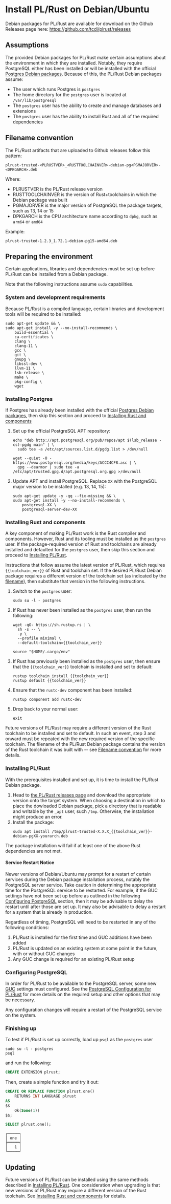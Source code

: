 # Install PL/Rust on Debian/Ubuntu

Debian packages for PL/Rust are available for download on the Github Releases page here: <https://github.com/tcdi/plrust/releases>

## Assumptions

The provided Debian packages for PL/Rust make certain assumptions about the environment in which they are installed. Notably, they require PostgreSQL either has been installed or will be installed with the official [Postgres Debian packages](https://www.postgresql.org/download/linux/debian/). Because of this, the PL/Rust Debian packages assume:

* The user which runs Postgres is `postgres`
* The home directory for the `postgres` user is located at `/var/lib/postgresql`
* The `postgres` user has the ability to create and manage databases and extensions
* The `postgres` user has the ability to install Rust and all of the required dependencies

## Filename convention

The PL/Rust artifacts that are uploaded to Github releases follow this pattern:

```
plrust-trusted-<PLRUSTVER>_<RUSTTOOLCHAINVER>-debian-pg<PGMAJORVER>-<DPKGARCH>.deb
```

Where:
* PLRUSTVER is the PL/Rust release version
* RUSTTOOLCHAINVER is the version of Rust+toolchains in which the Debian package was built
* PGMAJORVER is the major version of PostgreSQL the package targets, such as 13, 14 or 15
* DPKGARCH is the CPU architecture name according to `dpkg`, such as `arm64` or `amd64`

Example:

```
plrust-trusted-1.2.3_1.72.1-debian-pg15-amd64.deb
```

## Preparing the environment

Certain applications, libraries and dependencies must be set up before PL/Rust can be installed from a Debian package.

Note that the following instructions assume `sudo` capabilities.


### System and development requirements

Because PL/Rust is a compiled language, certain libraries and development tools will be required to be installed:

```
sudo apt-get update && \
sudo apt-get install -y --no-install-recommends \
    build-essential \
    ca-certificates \
    clang \
    clang-11 \
    gcc \
    git \
    gnupg \
    libssl-dev \
    llvm-11 \
    lsb-release \
    make \
    pkg-config \
    wget
```

### Installing Postgres

If Postgres has already been installed with the official [Postgres Debian packages](https://www.postgresql.org/download/linux/debian/), then skip this section and proceed to [Installing Rust and components](#installing-rust-and-components)

1. Set up the official PostgreSQL APT repository:
    ```
    echo "deb http://apt.postgresql.org/pub/repos/apt $(lsb_release -cs)-pgdg main" | \
      sudo tee -a /etc/apt/sources.list.d/pgdg.list > /dev/null
    ```
    ```
    wget --quiet -O - https://www.postgresql.org/media/keys/ACCC4CF8.asc | \
      gpg --dearmor | sudo tee -a /etc/apt/trusted.gpg.d/apt.postgresql.org.gpg >/dev/null
    ```
1. Update APT and install PostgreSQL. Replace `XX` with the PostgreSQL major version to be installed (e.g. 13, 14, 15):
    ```
    sudo apt-get update -y -qq --fix-missing && \
    sudo apt-get install -y --no-install-recommends \
        postgresql-XX \
        postgresql-server-dev-XX
    ```

### Installing Rust and components

A key component of making PL/Rust work is the Rust compiler and components. However, Rust and its tooling must be installed as the `postgres` user. If the package-required version of Rust and toolchains are already installed and defaulted for the `postgres` user, then skip this section and proceed to [Installing PL/Rust](#installing-plrust).

Instructions that follow assume the latest version of PL/Rust, which requires `{{toolchain_ver}}` of Rust and toolchain set. If the desired PL/Rust Debian package requires a different version of the toolchain set (as indicated by the [filename](#filename-convention)), then substitute that version in the following instructions.

1. Switch to the `postgres` user:
    ```
    sudo su -l - postgres
    ```
1. If Rust has never been installed as the `postgres` user, then run the following:
    ```
    wget -qO- https://sh.rustup.rs | \
      sh -s -- \
      -y \
      --profile minimal \
      --default-toolchain={{toolchain_ver}}

    source "$HOME/.cargo/env"
    ```
1. If Rust has previously been installed as the `postgres` user, then ensure that the `{{toolchain_ver}}` toolchain is installed and set to default:
    ```
    rustup toolchain install {{toolchain_ver}}
    rustup default {{toolchain_ver}}
    ```
1. Ensure that the `rustc-dev` component has been installed:
    ```
    rustup component add rustc-dev
    ```
1. Drop back to your normal user:
    ```
    exit
    ```

Future versions of PL/Rust may require a different version of the Rust toolchain to be installed and set to default. In such an event, step 3 and onward must be repeated with the new required version of the specific toolchain. The filename of the PL/Rust Debian package contains the version of the Rust toolchain it was built with -- see [Filename convention](#filename-convention) for more details.

### Installing PL/Rust

With the prerequisites installed and set up, it is time to install the PL/Rust Debian package.

1. Head to [the PL/Rust releases page](https://github.com/tcdi/plrust/releases) and download the appropriate version onto the target system. When choosing a destination in which to place the dowloaded Debian package, pick a directory that is readable and writable by the `_apt` user, such `/tmp`. Otherwise, the installation might produce an error.
1. Install the package:
    ```
    sudo apt install /tmp/plrust-trusted-X.X.X_{{toolchain_ver}}-debian-pgXX-yourarch.deb
    ```

The package installation will fail if at least one of the above Rust dependencies are not met.

#### Service Restart Notice

Newer versions of Debian/Ubuntu may prompt for a restart of certain services during the Debian package installation process, notably the PostgreSQL server service. Take caution in determining the appropriate time for the PostgreSQL service to be restarted. For example, if the GUC settings have not been set up before as outlined in the following [Configuring PostgreSQL](#configuring-postgresql) section, then it may be advisable to delay the restart until after those are set up. It may also be advisable to delay a restart for a system that is already in production.

Regardless of timing, PostgreSQL will need to be restarted in any of the following conditions:
1. PL/Rust is installed for the first time and GUC additions have been added
1. PL/Rust is updated on an existing system at some point in the future, with or without GUC changes
1. Any GUC change is required for an existing PL/Rust setup

### Configuring PostgreSQL

In order for PL/Rust to be available to the PostgreSQL server, some new [GUC](https://www.postgresql.org/docs/current/config-setting.html) settings must configured. See the [PostgreSQL Configuration for PL/Rust](config-pg.md) for more details on the required setup and other options that may be necessary.

Any configuration changes will require a restart of the PostgreSQL service on the system.

### Finishing up

To test if PL/Rust is set up correctly, load up `psql` as the `postgres` user

```
sudo su -l - postgres
psql
```

 and run the following:

```SQL
CREATE EXTENSION plrust;
```

Then, create a simple function and try it out:

```SQL
CREATE OR REPLACE FUNCTION plrust.one()
    RETURNS INT LANGUAGE plrust
AS
$$
    Ok(Some(1))
$$;
```

```SQL
SELECT plrust.one();
```

```
┌─────┐
│ one │
╞═════╡
│   1 │
└─────┘
```

## Updating

Future versions of PL/Rust can be installed using the same methods described in [Installing PL/Rust](#installing-plrust). One consideration when upgrading is that new versions of PL/Rust may require a different version of the Rust toolchain. See [Installing Rust and components](#installing-rust-and-components) for details.